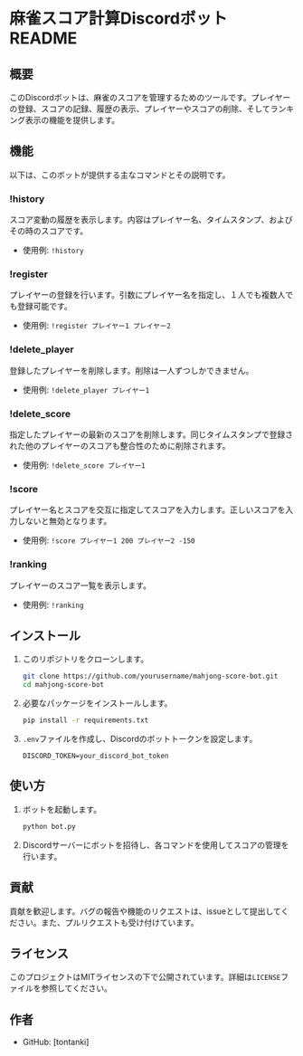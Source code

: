 # 麻雀スコア計算Discordボット README

## 概要
このDiscordボットは、麻雀のスコアを管理するためのツールです。プレイヤーの登録、スコアの記録、履歴の表示、プレイヤーやスコアの削除、そしてランキング表示の機能を提供します。

## 機能
以下は、このボットが提供する主なコマンドとその説明です。

### !history
スコア変動の履歴を表示します。内容はプレイヤー名、タイムスタンプ、およびその時のスコアです。
- 使用例: `!history`

### !register
プレイヤーの登録を行います。引数にプレイヤー名を指定し、１人でも複数人でも登録可能です。
- 使用例: `!register プレイヤー1 プレイヤー2`

### !delete_player
登録したプレイヤーを削除します。削除は一人ずつしかできません。
- 使用例: `!delete_player プレイヤー1`

### !delete_score
指定したプレイヤーの最新のスコアを削除します。同じタイムスタンプで登録された他のプレイヤーのスコアも整合性のために削除されます。
- 使用例: `!delete_score プレイヤー1`

### !score
プレイヤー名とスコアを交互に指定してスコアを入力します。正しいスコアを入力しないと無効となります。
- 使用例: `!score プレイヤー1 200 プレイヤー2 -150`

### !ranking
プレイヤーのスコア一覧を表示します。
- 使用例: `!ranking`

## インストール
1. このリポジトリをクローンします。
    ```sh
    git clone https://github.com/yourusername/mahjong-score-bot.git
    cd mahjong-score-bot
    ```
2. 必要なパッケージをインストールします。
    ```sh
    pip install -r requirements.txt
    ```
3. `.env`ファイルを作成し、Discordのボットトークンを設定します。
    ```plaintext
    DISCORD_TOKEN=your_discord_bot_token
    ```

## 使い方
1. ボットを起動します。
    ```sh
    python bot.py
    ```
2. Discordサーバーにボットを招待し、各コマンドを使用してスコアの管理を行います。

## 貢献
貢献を歓迎します。バグの報告や機能のリクエストは、issueとして提出してください。また、プルリクエストも受け付けています。

## ライセンス
このプロジェクトはMITライセンスの下で公開されています。詳細は`LICENSE`ファイルを参照してください。

## 作者
- GitHub: [tontanki]
